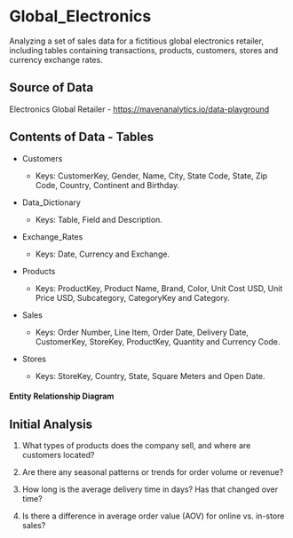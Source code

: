 # Global_Electronics
Analyzing a set of sales data for a fictitious global electronics retailer, including tables containing transactions, products, customers, stores and currency exchange rates.

## Source of Data
Electronics Global Retailer - https://mavenanalytics.io/data-playground

## Contents of Data - Tables

- Customers
  - Keys: CustomerKey, Gender, Name, City, State Code, State, Zip Code, Country, Continent and Birthday.

- Data_Dictionary
  - Keys: Table, Field and Description. 

- Exchange_Rates
  - Keys: Date, Currency and Exchange. 

- Products
  - Keys: ProductKey, Product Name, Brand, Color, Unit Cost USD, Unit Price USD, Subcategory, CategoryKey and Category. 

- Sales
  - Keys: Order Number, Line Item, Order Date, Delivery Date, CustomerKey, StoreKey, ProductKey, Quantity and Currency Code. 

- Stores
  - Keys: StoreKey, Country, State, Square Meters and Open Date.

#### Entity Relationship Diagram

## Initial Analysis

1. What types of products does the company sell, and where are customers located?

2. Are there any seasonal patterns or trends for order volume or revenue?

3. How long is the average delivery time in days? Has that changed over time?

4. Is there a difference in average order value (AOV) for online vs. in-store sales?

